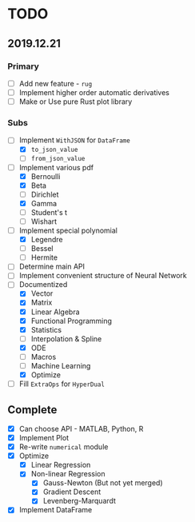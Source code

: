 # TODO

## 2019.12.21

### Primary

- [ ] Add new feature - `rug`
- [ ] Implement higher order automatic derivatives
- [ ] Make or Use pure Rust plot library

### Subs

- [ ] Implement `WithJSON` for `DataFrame`
    - [x] `to_json_value`
    - [ ] `from_json_value`
- [ ] Implement various pdf
    - [x] Bernoulli
    - [x] Beta
    - [ ] Dirichlet
    - [x] Gamma
    - [ ] Student's t
    - [ ] Wishart
- [ ] Implement special polynomial
    - [x] Legendre
    - [ ] Bessel
    - [ ] Hermite
- [ ] Determine main API
- [ ] Implement convenient structure of Neural Network
- [ ] Documentized
    - [x] Vector
    - [x] Matrix
    - [x] Linear Algebra
    - [x] Functional Programming
    - [x] Statistics
    - [ ] Interpolation & Spline
    - [x] ODE
    - [ ] Macros
    - [ ] Machine Learning
    - [x] Optimize
- [ ] Fill `ExtraOps` for `HyperDual`

## Complete

- [x] Can choose API - MATLAB, Python, R
- [x] Implement Plot
- [x] Re-write `numerical` module
- [x] Optimize
    - [x] Linear Regression
    - [x] Non-linear Regression
        - [x] Gauss-Newton (But not yet merged)
        - [x] Gradient Descent
        - [x] Levenberg-Marquardt
- [x] Implement DataFrame
